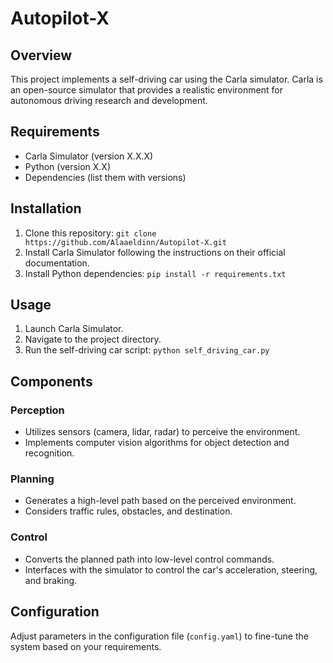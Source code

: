 # Autopilot-X

## Overview

This project implements a self-driving car using the Carla simulator. Carla is an open-source simulator that provides a realistic environment for autonomous driving research and development.

## Requirements

- Carla Simulator (version X.X.X)
- Python (version X.X)
- Dependencies (list them with versions)

## Installation

1. Clone this repository: `git clone https://github.com/Alaaeldinn/Autopilot-X.git`
2. Install Carla Simulator following the instructions on their official documentation.
3. Install Python dependencies: `pip install -r requirements.txt`

## Usage

1. Launch Carla Simulator.
2. Navigate to the project directory.
3. Run the self-driving car script: `python self_driving_car.py`

## Components

### Perception

- Utilizes sensors (camera, lidar, radar) to perceive the environment.
- Implements computer vision algorithms for object detection and recognition.

### Planning

- Generates a high-level path based on the perceived environment.
- Considers traffic rules, obstacles, and destination.

### Control

- Converts the planned path into low-level control commands.
- Interfaces with the simulator to control the car's acceleration, steering, and braking.

## Configuration

Adjust parameters in the configuration file (`config.yaml`) to fine-tune the system based on your requirements.

